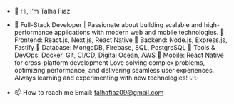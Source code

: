 - 👋 Hi, I’m Talha Fiaz
- 🚀 Full-Stack Developer | Passionate about building scalable and high-performance applications with modern web and mobile technologies.
      🔹 Frontend: React.js, Next.js, React Native
      🔹 Backend: Node.js, Express.js, Fastify
      🔹 Database: MongoDB, Firebase, SQL, PostgreSQL
      🔹 Tools & DevOps: Docker, Git, CI/CD, Digital Ocean, AWS
      🔹 Mobile: React Native for cross-platform development
  Love solving complex problems, optimizing performance, and delivering seamless user experiences. Always learning and experimenting with new technologies! 💡✨

- 📫 How to reach me Email: talhafiaz09@gmail.com
